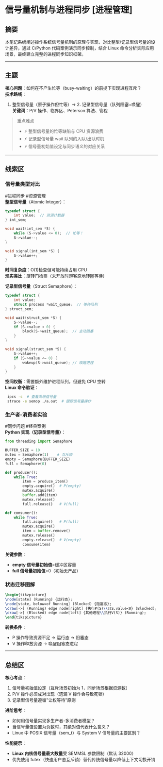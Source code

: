 # 信号量机制与进程同步 [进程管理]

## 摘要

本笔记系统阐述操作系统信号量机制的原理与实现，对比整型/记录型信号量的设计差异，通过 C/Python 代码案例演示同步控制，结合 Linux 命令分析实际应用场景，最终建立完整的进程同步知识框架。

---

## 主题

**核心问题**：如何在不产生忙等（busy-waiting）的前提下实现进程互斥？  
**技术路线**：

1. 整型信号量（原子操作但忙等）→ 2. 记录型信号量（队列阻塞+唤醒）  
   **关键词**：P/V 操作、临界区、Peterson 算法、管程

> 重点难点
>
> - ⚡ 整型信号量的忙等缺陷与 CPU 资源浪费
> - ⚡ 记录型信号量 wait 队列的入队/出队时机
> - ⚡ 信号量初始值设定与同步语义的对应关系

---

## 线索区

### 信号量类型对比

\#进程同步 \#资源管理  
**整型信号量**（Atomic Integer）：

```c
typedef struct {
    int value;  // 资源计数器
} int_sem;

void wait(int_sem *S) {
    while (S->value <= 0);  // 忙等！
    S->value--;
}

void signal(int_sem *S) {
    S->value++;
}
```

**时间复杂度**：O(1)检查但可能持续占用 CPU  
**现实类比**：旋转门检票（未开放时游客原地转圈等待）

**记录型信号量**（Struct Semaphore）：

```c
typedef struct {
    int value;
    struct process *wait_queue;  // 等待队列
} struct_sem;

void wait(struct_sem *S) {
    S->value--;
    if (S->value < 0) {
        block(S->wait_queue);  // 主动阻塞
    }
}

void signal(struct_sem *S) {
    S->value++;
    if (S->value <= 0) {
        wakeup(S->wait_queue); // 唤醒进程
    }
}
```

**空间权衡**：需要额外维护进程队列，但避免 CPU 空转  
**Linux 命令验证**：

```bash
 ipcs -s  # 查看系统信号量
 strace -e semop ./a.out  # 跟踪信号量操作
```

### 生产者-消费者实验

\#同步问题 \#经典案例  
**Python 实现（记录型信号量）**：

```python
from threading import Semaphore

BUFFER_SIZE = 10
mutex = Semaphore(1)    # 互斥锁
empty = Semaphore(BUFFER_SIZE)
full = Semaphore(0)

def producer():
    while True:
        item = produce_item()
        empty.acquire()  # P(empty)
        mutex.acquire()
        buffer.add(item)
        mutex.release()
        full.release()   # V(full)

def consumer():
    while True:
        full.acquire()   # P(full)
        mutex.acquire()
        item = buffer.remove()
        mutex.release()
        empty.release()  # V(empty)
        consume(item)
```

**关键参数**：

- **empty 信号量初始值**=缓冲区容量
- **full 信号量初始值**=0（初始无产品）

### 状态迁移图解

```latex
\begin{tikzpicture}
\node[state] (Running) {运行态};
\node[state, below=of Running] (Blocked) {阻塞态};
\draw[->] (Running) edge node[right] {执行P(S)\\且S.value<0} (Blocked);
\draw[->] (Blocked) edge node[left] {其他进程\\执行V(S)} (Running);
\end{tikzpicture}
```

**转换条件**：

- P 操作导致资源不足 → 运行态 → 阻塞态
- V 操作释放资源 → 唤醒阻塞态进程

---

## 总结区

**核心考点**：

1. 信号量初始值设定（互斥场景初始为 1，同步场景根据资源数）
2. P/V 操作必须成对出现（遗漏 V 操作会导致死锁）
3. 记录型信号量遵循"让权等待"原则

**进阶思考**：

- 如何用信号量实现多生产者-多消费者模型？
- 当信号量值设置为负数时，其绝对值代表什么含义？
- Linux 中 POSIX 信号量（sem_t）与 System V 信号量的主要区别？

**性能提示**：

- **Linux 内核信号量最大数量**受 SEMMSL 参数限制（默认 32000）
- 优先使用 futex（快速用户态互斥锁）替代传统信号量以降低上下文切换开销
